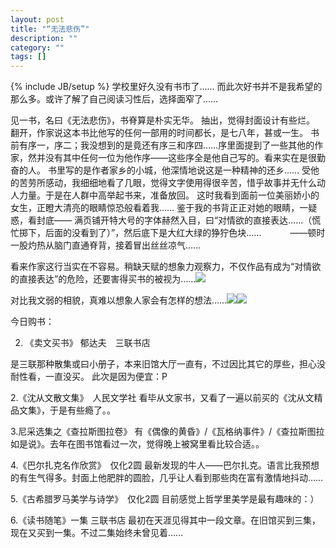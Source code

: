 ```yaml
---
layout: post
title: "“无法悲伤”"
description: ""
category: ""
tags: []
---
```

{% include JB/setup %}
学校里好久没有书市了……
而此次好书并不是我希望的那么多。或许了解了自己阅读习性后，选择面窄了……

见一书，名曰《无法悲伤》，书脊算是朴实无华。
抽出，觉得封面设计有些烂。
翻开，作家说这本书比他写的任何一部用的时间都长，是七八年，甚或一生。
书前有序一，序二；我没想到的是竟还有序三和序四……序里面提到了一些其他的作家，然并没有其中任何一位为他作序——这些序全是他自己写的。看来实在是很勤奋的人。
书里写的是作者家乡的小城，他深情地说这是一种精神的还乡……
受他的苦劳所感动，我细细地看了几眼，觉得文字使用得很辛苦，惜乎故事并无什么动人力量。于是在人群中高举起书来，准备放回。
这时我看到面前一位美丽娇小的女生，正瞪大清亮的眼睛惊恐般看着我……
鉴于我的书背正正对她的眼睛，一疑惑，看封底——
满页铺开特大号的字体赫然入目，曰“对情欲的直接表达……（慌忙掷下，后面的没看到了）”，然后底下是大红大绿的狰狞色块……
　　　——顿时一股灼热从脑门直通脊背，接着冒出丝丝凉气……

看来作家这行当实在不容易。稍缺天赋的想象力观察力，不仅作品有成为“对情欲的直接表达”的危险，还要害得买书的被视为……![](img/em7.gif)

 对比我文弱的相貌，真难以想象人家会有怎样的想法……![](img/em6.gif)![](img/em10.gif)


今日购书：

2. 《卖文买书》 郁达夫　三联书店

是三联那种散集或曰小册子，本来旧馆大厅一直有，不过因比其它的厚些，担心没耐性看，一直没买。
此次是因为便宜：P

2.《沈从文散文集》　人民文学社
看毕从文家书，又看了一遍以前买的《沈从文精品文集》，于是有些瘾了。。

3.尼采选集之《查拉斯图拉卷》
有《偶像的黄昏》/《瓦格纳事件》/《查拉斯图拉如是说》。去年在图书馆看过一次，觉得晚上被窝里看比较合适。。

4.《巴尔扎克名作欣赏》　仅化2圆
最新发现的牛人——巴尔扎克。语言比我预想的有生气得多。封面上他肥胖的圆脸，几乎让人看到那些肉在富有激情地抖动……

5.《古希腊罗马美学与诗学》　仅化2圆
目前感觉上哲学里美学是最有趣味的：）

6.《读书随笔》一集 三联书店
最初在天涯见得其中一段文章。在旧馆买到三集，现在又买到一集。不过二集始终未曾见着……